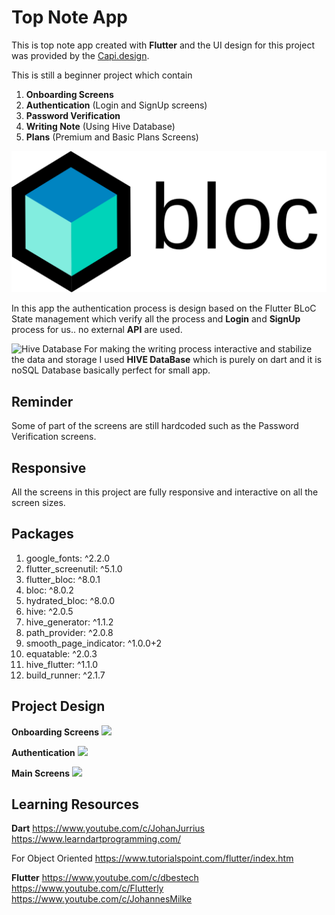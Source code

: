 # Top Note App

This is top note app created with **Flutter** and the UI design for this project was provided by the [Capi.design](http/capi.design).

This is still a beginner project which contain

1. **Onboarding Screens**
2. **Authentication** (Login and SignUp  screens)
3. **Password Verification**
4. **Writing Note** (Using Hive Database)
5. **Plans** (Premium and Basic Plans Screens)

![BLoC State Management](https://raw.githubusercontent.com/felangel/bloc/master/docs/assets/bloc_logo_full.png)

In this app the authentication process is design based on the Flutter BLoC State management which verify all the process and **Login** and **SignUp** process for us.. no external **API** are used.

![Hive Database](https://repository-images.githubusercontent.com/195895847/d0e10680-a3bf-11e9-9aab-778ec9660d33)
For making the writing process interactive and stabilize the data and storage I used **HIVE DataBase** which is purely on dart and it is noSQL Database basically perfect for small app.

## Reminder

Some of part of the screens are still hardcoded such as the Password Verification screens.

## Responsive

All the screens in this project are fully responsive and interactive on all the screen sizes.

## Packages

 1. google_fonts: ^2.2.0
 2. flutter_screenutil: ^5.1.0
 3. flutter_bloc: ^8.0.1
 4. bloc: ^8.0.2
 5. hydrated_bloc: ^8.0.0
 6. hive: ^2.0.5
 7. hive_generator: ^1.1.2
 8. path_provider: ^2.0.8
 9. smooth_page_indicator: ^1.0.0+2
 10. equatable: ^2.0.3
 11. hive_flutter: ^1.1.0
 12. build_runner: ^2.1.7

## Project Design

**Onboarding Screens**
<img src="https://www.dropbox.com/s/66k49k3jloaovgp/ezgif.com-gif-maker.gif?dl=0">

**Authentication**
<img src="https://www.dropbox.com/s/0h7h7w98cpw4zac/ezgif.com-gif-maker%20%281%29.gif?dl=0">

**Main Screens**
<img src="https://www.dropbox.com/s/a8pakpnmj7zsene/ezgif.com-gif-maker%20%282%29.gif?dl=0">


## Learning Resources

**Dart**
<https://www.youtube.com/c/JohanJurrius>
<https://www.learndartprogramming.com/>

For Object Oriented
<https://www.tutorialspoint.com/flutter/index.htm>

**Flutter**
<https://www.youtube.com/c/dbestech>
<https://www.youtube.com/c/Flutterly>
<https://www.youtube.com/c/JohannesMilke>
